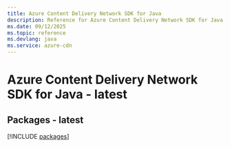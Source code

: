 ```yaml
---
title: Azure Content Delivery Network SDK for Java
description: Reference for Azure Content Delivery Network SDK for Java
ms.date: 09/12/2025
ms.topic: reference
ms.devlang: java
ms.service: azure-cdn
---
```

# Azure Content Delivery Network SDK for Java - latest
## Packages - latest
[!INCLUDE [packages](content-delivery-network-index.md)]